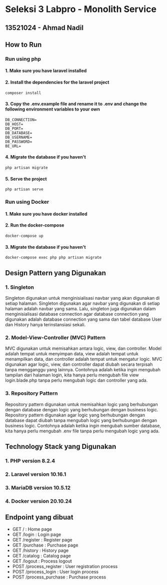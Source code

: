 # Seleksi 3 Labpro - Monolith Service

## 13521024 - Ahmad Nadil

## How to Run
### Run using php
#### 1. Make sure you have laravel installed
#### 2. Install the dependencies for the laravel project
```
composer install
```

#### 3. Copy the .env.example file and rename it to .env and change the following environment variables to your own
```
DB_CONNECTION=
DB_HOST=
DB_PORT=
DB_DATABASE=
DB_USERNAME=
DB_PASSWORD=
BE_URL=
```

#### 4. Migrate the database if you haven't
```
php artisan migrate
```

#### 5. Serve the project
```
php artisan serve
```

### Run using Docker
#### 1. Make sure you have docker installed
#### 2. Run the docker-compose
```
docker-compose up
```

#### 3. Migrate the database if you haven't
```
docker-compose exec php php artisan migrate
```

## Design Pattern yang Digunakan
### 1. Singleton
Singleton digunakan untuk menginisialisasi navbar yang akan digunakan di setiap halaman. Singleton digunakan agar navbar yang digunakan di setiap halaman adalah navbar yang sama. Lalu, singleton juga digunakan dalam menginisialisasi database connection agar database connection yang digunakan adalah database connection yang sama dan tabel database User dan History hanya terinstansiasi sekali.

### 2. Model-View-Controller (MVC) Pattern
MVC digunakan untuk memisahkan antara logic, view, dan controller. Model adalah tempat untuk menyimpan data, view adalah tempat untuk menampilkan data, dan controller adalah tempat untuk mengatur logic. MVC digunakan agar logic, view, dan controller dapat diubah secara terpisah tanpa mengganggu yang lainnya. Contohnya adalah ketika ingin mengubah tampilan dari halaman login, kita hanya perlu mengubah file view login.blade.php tanpa perlu mengubah logic dan controller yang ada.

### 3. Repository Pattern
Repository pattern digunakan untuk memisahkan logic yang berhubungan dengan database dengan logic yang berhubungan dengan business logic. Repository pattern digunakan agar logic yang berhubungan dengan database dapat diubah tanpa mengubah logic yang berhubungan dengan business logic. Contohnya adalah ketika ingin mengubah sumber database, kita hanya perlu mengubah .env file tanpa perlu mengubah logic yang ada.

## Technology Stack yang Digunakan
### 1. PHP version 8.2.4
### 2. Laravel version 10.16.1
### 3. MariaDB version 10.5.12
### 4. Docker version 20.10.24

## Endpoint yang dibuat
- GET / : Home page
- GET /login : Login page
- GET /register : Register page
- GET /purchase : Purchase page
- GET /history : History page
- GET /catalog : Catalog page
- GET /logout : Process logout
- POST /process_register : User registration process
- POST /process_login : User login process
- POST /process_purchase : Purchase process